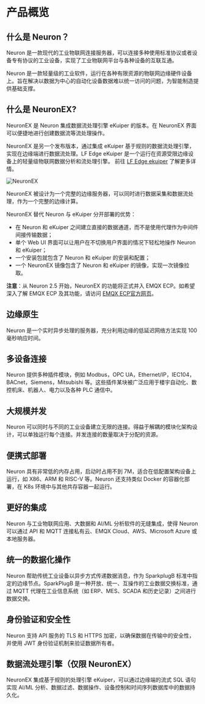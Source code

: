 # 产品概览

## 什么是 Neuron？

Neuron 是一款现代的工业物联网连接服务器，可以连接多种使用标准协议或者设备专有协议的工业设备，实现了工业物联网平台与各种设备的互联互通。

Neuron 是一款轻量级的工业软件，运行在各种有限资源的物联网边缘硬件设备上。旨在解决以数据为中心的自动化设备数据难以统一访问的问题，为智能制造提供基础支撑。

## 什么是 NeuronEX?

NeuronEX 是 Neuron 集成数据流处理引擎 eKuiper 的版本。在 NeuronEX 界面可以便捷地进行创建数据流等流处理操作。

NeuronEX 是另一个发布版本，通过集成 eKuiper 基于规则的数据流处理引擎，实现在边缘端进行数据流处理。LF Edge eKuiper 是一个运行在资源受限边缘设备上的轻量级物联网数据分析和流处理引擎。 前往 [LF Edge ekuiper](https://ekuiper.org/) 了解更多详情。

![NeuronEX](./introduction/assets/neuronex.png)

NeuronEX 被设计为一个完整的边缘服务器，可以同时进行数据采集和数据流处理，作为一个完整的边缘计算。

NeuronEX 替代 Neuron 与 eKuiper 分开部署的优势：

* 在 Neuron 和 eKuiper 之间建立直接的数据通道，而不是使用代理作为中间件间接传输数据；
* 单个 Web UI 界面可以让用户在不切换用户界面的情况下轻松地操作 Neuron 和 eKuiper；
* 一个安装包就包含了 Neuron 和 eKuiper 的安装和配置；
* 一个 NeuronEX 镜像包含了 Neuron 和 eKuiper 的镜像，实现一次镜像拉取。

**注意**：从 Neuron 2.5 开始，NeuronEX 的功能将正式并入 EMQX ECP。如希望深入了解 EMQX ECP 及其功能，请访问 [EMQX ECP官方网页](https://www.emqx.com/en/products/emqx-ecp)。

## 边缘原生

Neuron 是一个实时异步处理的服务器，充分利用边缘的低延迟网络方法实现 100 毫秒响应时间。

## 多设备连接

Neuron 提供多种插件模块，例如 Modbus，OPC UA，Ethernet/IP，IEC104，BACnet，Siemens，Mitsubishi 等。这些插件某块被广泛应用于楼宇自动化、数控机床、机器人、电力以及各种 PLC 通信中。

## 大规模并发

Neuron 可以同时与不同的工业设备建立无限的连接。得益于解耦的模块化架构设计，可以单独运行每个连接。并发连接的数量取决于分配的资源。

## 便携式部署

Neuron 具有非常低的内存占用，启动时占用不到 7M，适合在低配置架构设备上运行，如 X86、ARM 和 RISC-V 等。Neuron 还支持类似 Docker 的容器化部署，在 K8s 环境中与其他共存容器一起运行。

## 更好的集成

Neuron 与工业物联网应用、大数据和 AI/ML 分析软件的无缝集成，使得 Neuron 可以通过 API 和 MQTT 连接私有云、EMQX Cloud、AWS、Microsoft Azure 或本地服务器。

## 统一的数据化操作

Neuron 帮助传统工业设备以异步方式传递数据消息，作为 SparkplugB 标准中指定的边缘节点。SparkPlugB 是一种开放、统一、互操作的工业数据交换标准，通过 MQTT 代理在工业信息系统（如 ERP、MES、SCADA 和历史记录）之间进行数据交换。

## 身份验证和安全性

Neuron 支持 API 服务的 TLS 和 HTTPS 加密，以确保数据在传输中的安全性，并使用 JWT 身份验证机制来验证数据所有者。

## 数据流处理引擎（仅限 NeuronEX）

NeuronEX 集成基于规则的处理引擎 eKuiper，可以通过边缘端的流式 SQL 语句实现 AI/ML 分析、数据过滤、数据操作、设备控制和时间序列数据库中的数据持久化。